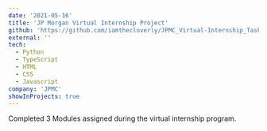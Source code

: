 ```yaml
---
date: '2021-05-16'
title: 'JP Morgan Virtual Internship Project'
github: 'https://github.com/iamthecloverly/JPMC_Virtual-Internship_Task3'
external: ''
tech:
  - Python
  - TypeScript
  - HTML
  - CSS
  - Javascript
company: 'JPMC'
showInProjects: true
---
```


Completed 3 Modules assigned during the virtual internship program.
